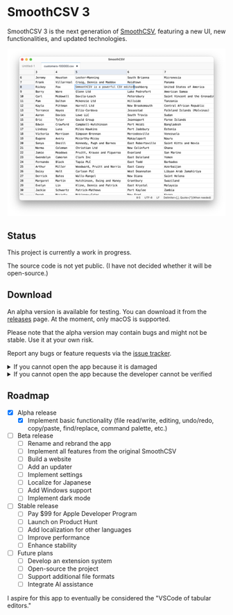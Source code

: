 # SmoothCSV 3

SmoothCSV 3 is the next generation of [SmoothCSV](https://github.com/kohii/smoothcsv), featuring a new UI, new functionalities, and updated technologies.

![](./screenshots/top.png)

## Status

This project is currently a work in progress.

The source code is not yet public.
(I have not decided whether it will be open-source.)

## Download

An alpha version is available for testing.
You can download it from the [releases](https://github.com/kohii/smoothcsv3/releases) page.
At the moment, only macOS is supported.

Please note that the alpha version may contain bugs and might not be stable. Use it at your own risk.

Report any bugs or feature requests via the [issue tracker](https://github.com/kohii/smoothcsv3/issues).

<details>
<summary>If you cannot open the app because it is damaged</summary>

<p align="center">
  <img src="./screenshots/damaged.png" width="320px" />
</p>

1. Open the Terminal app.
2. Run the following command.

```bash
xattr -r -d com.apple.quarantine "/Applications/SmoothCSV 3.app"
```
</details>

<details>
<summary>If you cannot open the app because the developer cannot be verified</summary>

1. Open the `System Settings` app and go to `Security & Privacy`.
2. Click the `Open Anyway` button.

If the `Open Anyway` button doesn't appear, follow these steps:

1. Open the Terminal app.
2. Run the following command:

```bash
xattr -r -d com.apple.quarantine "/Applications/SmoothCSV 3.app"
```

</details>

## Roadmap

- [x] Alpha release
  - [x] Implement basic functionality (file read/write, editing, undo/redo, copy/paste, find/replace, command palette, etc.)
- [ ] Beta release
  - [ ] Rename and rebrand the app
  - [ ] Implement all features from the original SmoothCSV
  - [ ] Build a website
  - [ ] Add an updater
  - [ ] Implement settings
  - [ ] Localize for Japanese
  - [ ] Add Windows support
  - [ ] Implement dark mode
- [ ] Stable release
  - [ ] Pay $99 for Apple Developer Program
  - [ ] Launch on Product Hunt
  - [ ] Add localization for other languages
  - [ ] Improve performance
  - [ ] Enhance stability
- [ ] Future plans
  - [ ] Develop an extension system
  - [ ] Open-source the project
  - [ ] Support additional file formats
  - [ ] Integrate AI assistance

I aspire for this app to eventually be considered the "VSCode of tabular editors."